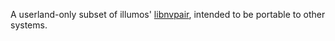 A userland-only subset of illumos' [libnvpair](http://illumos.org/man/3lib/libnvpair), intended to be portable to other
systems.
